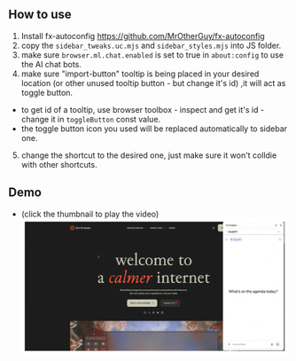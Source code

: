## How to use
  1. Install fx-autoconfig https://github.com/MrOtherGuy/fx-autoconfig
  2. copy the `sidebar_tweaks.uc.mjs` and `sidebar_styles.mjs` into JS folder.
  3. make sure `browser.ml.chat.enabled` is set to true in `about:config` to use the AI chat bots.
  4. make sure "import-button" tooltip is being placed in your desired location (or other unused tooltip button - but change it's id) ,it will act as toggle button.
  -  to get id of a tooltip, use browser toolbox - inspect and get it's id - change it in `toggleButton` const value.
  - the toggle button icon you used will be replaced automatically to sidebar one.
  5. change the shortcut  to the desired one, just make sure it won't colldie with other shortcuts.


## Demo
- (click the thumbnail to play the video)
[![Demo](./demo_img.png)](https://f3zt4im3rd.ufs.sh/f/F0BpEl6F0ft7PzcsQTRvrbtkge5fz1QJnq3NTuYURs9F8lXp)